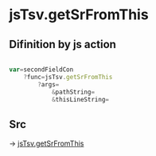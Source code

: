 # jsTsv.getSrFromThis

## Difinition by js action

```js.js

var=secondFieldCon
	?func=jsTsv.getSrFromThis
		?args=
			&pathString=
			&thisLineString=
```

## Src

-> [jsTsv.getSrFromThis](https://github.com/puutaro/CommandClick/blob/master/app/src/main/java/com/puutaro/commandclick/fragment_lib/terminal_fragment/js_interface/tsv/JsTsv.kt#L56)


